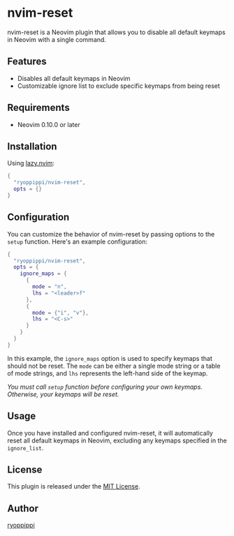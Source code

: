 # nvim-reset

nvim-reset is a Neovim plugin that allows you to disable all default keymaps in Neovim with a single command.

## Features

- Disables all default keymaps in Neovim
- Customizable ignore list to exclude specific keymaps from being reset

## Requirements

- Neovim 0.10.0 or later

## Installation

Using [lazy.nvim](https://github.com/folke/lazy.nvim):

```lua
{
  "ryoppippi/nvim-reset",
  opts = {}
}
```

## Configuration

You can customize the behavior of nvim-reset by passing options to the `setup` function. Here's an example configuration:

```lua
{
  "ryoppippi/nvim-reset",
  opts = {
    ignore_maps = {
      {
        mode = "n",
        lhs = "<leader>f"
      },
      {
        mode = {"i", "v"},
        lhs = "<C-s>"
      }
    }
  }
}
```

In this example, the `ignore_maps` option is used to specify keymaps that should not be reset. The `mode` can be either a single mode string or a table of mode strings, and `lhs` represents the left-hand side of the keymap.

*You must call `setup` function before configuring your own keymaps. Otherwise, your keymaps will be reset.*

## Usage

Once you have installed and configured nvim-reset, it will automatically reset all default keymaps in Neovim, excluding any keymaps specified in the `ignore_list`.

## License

This plugin is released under the [MIT License](https://opensource.org/licenses/MIT).

## Author

[ryoppippi](https://github.com/ryoppippi)
